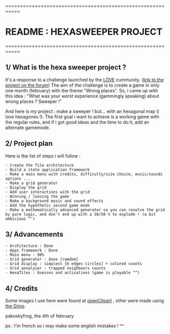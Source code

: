 ===========================================================
#              README : HEXASWEEPER PROJECT
===========================================================

## 1/ What is the hexa sweeper project ?

It's a response to a challenge launched by the [L&Ouml;VE][LOVE] cummunity. ([link to the project on the forum][tpe1])
The aim of the challenge is to create a game in only one month (february) with the theme "Wrong places".
So, i came up with this idea : "What was your worst experience (gammingly speaking) about wrong places ? Sweeper !"

And here is my project : make a sweeper ! but... with an hexagonal map (i love hexagones !). The first goal i want to achieve is a working game with the regular rules, and if i got good ideas and the time to do it, add an alternate gamemode.


## 2/ Project plan

Here is the list of steps i will follow :

    - Create the file architecture
    - Build a state application framework
    - Make a main menu with credits, difficulty/size choice, music/sounds options ...
    - Make a grid generator
    - Display the grid
    - Add user interactions with the grid
    - Winning / loosing the game
    - Make a background music and sound effects
    - Add the hypothetic second game mode
    - Make a mathematically advanced generator so you can resolve the grid by pure logic, and don't end up with a 50/50 % to explode ! (a bit ambicious ^^)
    

## 3/ Advancements

    - Architecture : Done
    - Apps framework : Done
    - Main menu : 90%
    - Grid generator : done [ramdom]
    - Grid display : simplest [6 edges circles] + colored counts
    - Grid annalyser : trapped neighboors counts
    - HexaTiles : Guesses and activations (game is playable ^^)
    

## 4/ Credits

Some images I use here were found at [openClipart][ocp] , other were made using [the Gimp][gimp].



pakoskyfrog, the 4th of february

ps : I'm french so i may make some english mistakes ! ^^

[LOVE]: http://love2d.org
[ocp]: http://openclipart.org
[gimp]: http://www.gimp.org/
[tpe1]: https://love2d.org/forums/viewtopic.php?f=3&t=13519